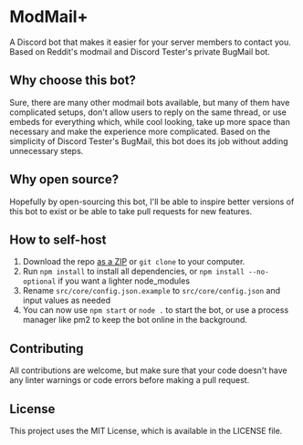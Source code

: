 # ModMail+
A Discord bot that makes it easier for your server members to contact you. Based on Reddit's modmail and Discord Tester's private BugMail bot.

## Why choose this bot?
Sure, there are many other modmail bots available, but many of them have complicated setups, don't allow users to reply on the same thread, or use embeds for everything which, while cool looking, take up more space than necessary and make the experience more complicated. Based on the simplicity of Discord Tester's BugMail, this bot does its job without adding unnecessary steps.

## Why open source?
Hopefully by open-sourcing this bot, I'll be able to inspire better versions of this bot to exist or be able to take pull requests for new features.

## How to self-host
1. Download the repo [as a ZIP](https://github.com/GlitchMasta47/modmailplus/archive/master.zip) or `git clone` to your computer.
2. Run `npm install` to install all dependencies, or `npm install --no-optional` if you want a lighter node_modules
3. Rename `src/core/config.json.example` to `src/core/config.json` and input values as needed
3. You can now use `npm start` or `node .` to start the bot, or use a process manager like pm2 to keep the bot online in the background.

## Contributing
All contributions are welcome, but make sure that your code doesn't have any linter warnings or code errors before making a pull request.

## License
This project uses the MIT License, which is available in the LICENSE file.
